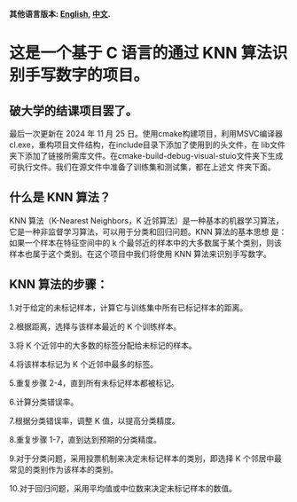 **其他语言版本: [English](README_en), [中文](README).**

# 这是一个基于 C 语言的通过 KNN 算法识别手写数字的项目。

## 破大学的结课项目罢了。
最后一次更新在 2024 年 11 月 25 日。使用cmake构建项目，利用MSVC编译器cl.exe，重构项目文件结构，在include目录下添加了使用到的头文件，在
lib文件夹下添加了链接所需库文件。在cmake-build-debug-visual-stuio文件夹下生成可执行文件。我们在源文件中准备了训练集和测试集，都在上述文
件夹下面。

## 什么是 KNN 算法？

KNN 算法（K-Nearest Neighbors，K 近邻算法）是一种基本的机器学习算法，它是一种非监督学习算法，可以用于分类和回归问题。KNN 算法的基本思想
是：如果一个样本在特征空间中的 k 个最邻近的样本中的大多数属于某个类别，则该样本也属于这个类别。在这个项目中我们将使用 KNN 算法来识别手写数字。

## KNN 算法的步骤：

1.对于给定的未标记样本，计算它与训练集中所有已标记样本的距离。

2.根据距离，选择与该样本最近的 K 个训练样本。

3.将 K 个近邻中的大多数的标签分配给未标记的样本。

4.将该样本标记为 K 个近邻中最多的标签。

5.重复步骤 2-4，直到所有未标记样本都被标记。

6.计算分类错误率。

7.根据分类错误率，调整 K 值，以提高分类精度。

8.重复步骤 1-7，直到达到预期的分类精度。

9.对于分类问题，采用投票机制来决定未标记样本的类别，即选择 K 个邻居中最常见的类别作为该样本的类别。

10.对于回归问题，采用平均值或中位数来决定未标记样本的数值。
